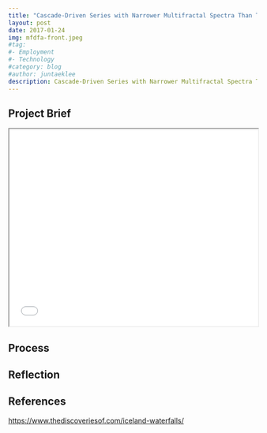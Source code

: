 ```yaml
---
title: "Cascade-Driven Series with Narrower Multifractal Spectra Than Their Surrogates"
layout: post
date: 2017-01-24
img: mfdfa-front.jpeg
#tag:
#- Employment
#- Technology
#category: blog
#author: juntaeklee
description: Cascade-Driven Series with Narrower Multifractal Spectra Than Their Surrogates
---
```


## Project Brief

<iframe src="/assets/doc/2017_LeeKeltyStephen.pdf" width="100%" height="400px"></iframe>

## Process

## Reflection

## References

https://www.thediscoveriesof.com/iceland-waterfalls/